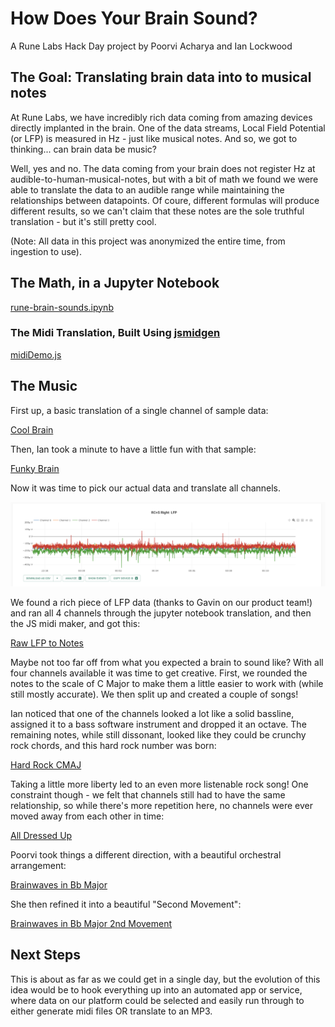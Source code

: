 # How Does Your Brain Sound?
A Rune Labs Hack Day project by Poorvi Acharya and Ian Lockwood

## The Goal: Translating brain data into to musical notes
At Rune Labs, we have incredibly rich data coming from amazing devices directly implanted in the brain. One of the data streams, Local Field Potential (or LFP) is measured in Hz - just like musical notes. And so, we got to thinking... can brain data be music?

Well, yes and no. The data coming from your brain does not register Hz at audible-to-human-musical-notes, but with a bit of math we found we were able to translate the data to an audible range while maintaining the relationships between datapoints. Of coure, different formulas will produce different results, so we can't claim that these notes are the sole truthful translation - but it's still pretty cool.

(Note: All data in this project was anonymized the entire time, from ingestion to use).


## The Math, in a Jupyter Notebook
[rune-brain-sounds.ipynb](https://github.com/rune-labs/How-Does-Your-Brain-Sound/blob/main/src/rune-brain-sounds.ipynb)

### The Midi Translation, Built Using [jsmidgen](https://github.com/dingram/jsmidgen)
[midiDemo.js](https://github.com/rune-labs/How-Does-Your-Brain-Sound/blob/main/src/midiDemo.js)

## The Music

First up, a basic translation of a single channel of sample data:

[Cool Brain](https://raw.githubusercontent.com/rune-labs/How-Does-Your-Brain-Sound/main/Brain%20Songs/cool%20brain.mp3)

Then, Ian took a minute to have a little fun with that sample:

[Funky Brain](https://raw.githubusercontent.com/rune-labs/How-Does-Your-Brain-Sound/main/Brain%20Songs/Funky%20Brain.mp3)

Now it was time to pick our actual data and translate all channels.

![LFP Stream](assets/stream.png)

We found a rich piece of LFP data (thanks to Gavin on our product team!) and ran all 4 channels through the jupyter notebook translation, and then the JS midi maker, and got this:

[Raw LFP to Notes](https://raw.githubusercontent.com/rune-labs/How-Does-Your-Brain-Sound/main/Brain%20Songs/Brain%20To%20Notes%20Raw.mp3)

Maybe not too far off from what you expected a brain to sound like? With all four channels available it was time to get creative. First, we rounded the notes to the scale of C Major to make them a little easier to work with (while still mostly accurate). We then split up and created a couple of songs!

Ian noticed that one of the channels looked a lot like a solid bassline, assigned it to a bass software instrument and dropped it an octave. The remaining notes, while still dissonant, looked like they could be crunchy rock chords, and this hard rock number was born:

[Hard Rock CMAJ](https://raw.githubusercontent.com/rune-labs/How-Does-Your-Brain-Sound/main/Brain%20Songs/CMAJ%20Brain%20Hard%20Rock.mp3)

Taking a little more liberty led to an even more listenable rock song! One constraint though - we felt that channels still had to have the same relationship, so while there's more repetition here, no channels were ever moved away from each other in time:

[All Dressed Up](https://raw.githubusercontent.com/rune-labs/How-Does-Your-Brain-Sound/main/Brain%20Songs/CMAJ%20Brain%20Hard%20Rock.mp3)

Poorvi took things a different direction, with a beautiful orchestral arrangement:

[Brainwaves in Bb Major](https://github.com/rune-labs/How-Does-Your-Brain-Sound/blob/main/Brain%20Songs/Brainwaves%20in%20B%20flat%20major.mp3)

She then refined it into a beautiful "Second Movement":

[Brainwaves in Bb Major 2nd Movement](https://raw.githubusercontent.com/rune-labs/How-Does-Your-Brain-Sound/main/Brain%20Songs/Brainwaves%20in%20B%20flat%20major%202nd%20movement.mp3)

## Next Steps
This is about as far as we could get in a single day, but the evolution of this idea would be to hook everything up into an automated app or service, where data on our platform could be selected and easily run through to either generate midi files OR translate to an MP3.
